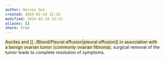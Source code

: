 ```yaml
---
author: Harvey Guo
created: 2024-02-14 22:13
modified: 2024-02-14 22:13
aliases: []
share: true
---
```

<span style="background:rgba(240, 200, 0, 0.2)">Ascites and [[../Blood/Pleural effusion|pleural effusion]] in association with a benign ovarian tumor (commonly ovarian fibroma)</span>; surgical removal of the tumor leads to complete resolution of symptoms.
